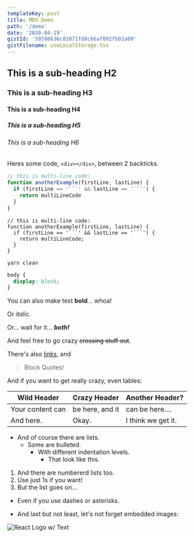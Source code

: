 ```yaml
---
templateKey: post
title: MDX Demo
path: '/demo'
date: '2020-04-19'
gistId: '59598636c81071fd8c66af092fb02a09'
gistFilename: useLocalStorage.tsx
---
```


## This is a sub-heading H2

### This is a sub-heading H3

#### This is a sub-heading H4

##### This is a sub-heading H5

###### This is a sub-heading H6

Heres some code, `<div></div>`, between 2 backticks.

````javascript
// this is multi-line code:
function anotherExample(firstLine, lastLine) {
  if (firstLine == '```' && lastLine == '```') {
    return multiLineCode
  }
}
````

````
// this is multi-line code:
function anotherExample(firstLine, lastLine) {
  if (firstLine == '```' && lastLine == '```') {
    return multiLineCode;
  }
}
````

```shell
yarn clean
```

```css
body {
  display: block;
}
```

You can also make text **bold**... whoa!

Or _italic_.

Or... wait for it... **_both!_**

And feel free to go crazy ~~crossing stuff out~~.

There's also [links](https://www.freecodecamp.com), and

> Block Quotes!

And if you want to get really crazy, even tables:

| Wild Header      | Crazy Header    | Another Header?    |
| ---------------- | --------------- | ------------------ |
| Your content can | be here, and it | can be here....    |
| And here.        | Okay.           | I think we get it. |

- And of course there are lists.
  - Some are bulleted.
    - With different indentation levels.
      - That look like this.

1. And there are numbererd lists too.
1. Use just 1s if you want!
1. But the list goes on...

- Even if you use dashes or asterisks.

* And last but not least, let's not forget embedded images:

![React Logo w/ Text](https://goo.gl/Umyytc)
